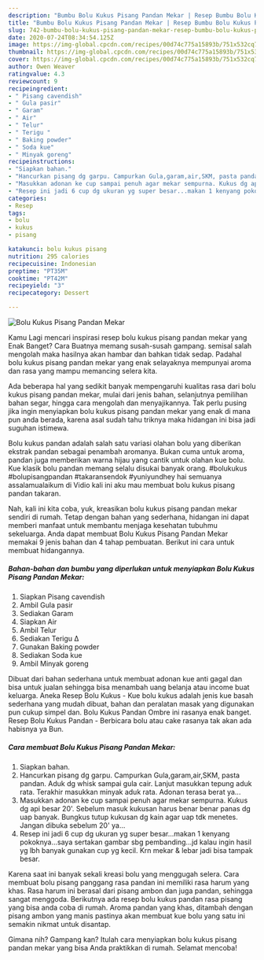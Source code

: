 ```yaml
---
description: "Bumbu Bolu Kukus Pisang Pandan Mekar | Resep Bumbu Bolu Kukus Pisang Pandan Mekar Yang Lezat"
title: "Bumbu Bolu Kukus Pisang Pandan Mekar | Resep Bumbu Bolu Kukus Pisang Pandan Mekar Yang Lezat"
slug: 742-bumbu-bolu-kukus-pisang-pandan-mekar-resep-bumbu-bolu-kukus-pisang-pandan-mekar-yang-lezat
date: 2020-07-24T08:34:54.125Z
image: https://img-global.cpcdn.com/recipes/00d74c775a15893b/751x532cq70/bolu-kukus-pisang-pandan-mekar-foto-resep-utama.jpg
thumbnail: https://img-global.cpcdn.com/recipes/00d74c775a15893b/751x532cq70/bolu-kukus-pisang-pandan-mekar-foto-resep-utama.jpg
cover: https://img-global.cpcdn.com/recipes/00d74c775a15893b/751x532cq70/bolu-kukus-pisang-pandan-mekar-foto-resep-utama.jpg
author: Owen Weaver
ratingvalue: 4.3
reviewcount: 9
recipeingredient:
- " Pisang cavendish"
- " Gula pasir"
- " Garam"
- " Air"
- " Telur"
- " Terigu "
- " Baking powder"
- " Soda kue"
- " Minyak goreng"
recipeinstructions:
- "Siapkan bahan."
- "Hancurkan pisang dg garpu. Campurkan Gula,garam,air,SKM, pasta pandan. Aduk dg whisk sampai gula cair. Lanjut masukkan tepung aduk rata. Terakhir masukkan minyak aduk rata. Adonan terasa berat ya..."
- "Masukkan adonan ke cup sampai penuh agar mekar sempurna. Kukus dg api besar 20&#39;. Sebelum masuk kukusan harus benar benar panas dg uap banyak. Bungkus tutup kukusan dg kain agar uap tdk menetes. Jangan dibuka sebelum 20&#39; ya..."
- "Resep ini jadi 6 cup dg ukuran yg super besar...makan 1 kenyang pokoknya...saya sertakan gambar sbg pembanding...jd kalau ingin hasil yg lbh banyak gunakan cup yg kecil. Krn mekar &amp; lebar jadi bisa tampak besar."
categories:
- Resep
tags:
- bolu
- kukus
- pisang

katakunci: bolu kukus pisang 
nutrition: 295 calories
recipecuisine: Indonesian
preptime: "PT35M"
cooktime: "PT42M"
recipeyield: "3"
recipecategory: Dessert

---
```



![Bolu Kukus Pisang Pandan Mekar](https://img-global.cpcdn.com/recipes/00d74c775a15893b/751x532cq70/bolu-kukus-pisang-pandan-mekar-foto-resep-utama.jpg)

Kamu Lagi mencari inspirasi resep bolu kukus pisang pandan mekar yang Enak Banget? Cara Buatnya memang susah-susah gampang. semisal salah mengolah maka hasilnya akan hambar dan bahkan tidak sedap. Padahal bolu kukus pisang pandan mekar yang enak selayaknya mempunyai aroma dan rasa yang mampu memancing selera kita.

Ada beberapa hal yang sedikit banyak mempengaruhi kualitas rasa dari bolu kukus pisang pandan mekar, mulai dari jenis bahan, selanjutnya pemilihan bahan segar, hingga cara mengolah dan menyajikannya. Tak perlu pusing jika ingin menyiapkan bolu kukus pisang pandan mekar yang enak di mana pun anda berada, karena asal sudah tahu triknya maka hidangan ini bisa jadi suguhan istimewa.

Bolu kukus pandan adalah salah satu variasi olahan bolu yang diberikan ekstrak pandan sebagai penambah aromanya. Bukan cuma untuk aroma, pandan juga memberikan warna hijau yang cantik untuk olahan kue bolu. Kue klasik bolu pandan memang selalu disukai banyak orang. #bolukukus #bolupisangpandan #takaransendok #yuniyundhey hai semuanya assalamualaikum di Vidio kali ini aku mau membuat bolu kukus pisang pandan takaran.


Nah, kali ini kita coba, yuk, kreasikan bolu kukus pisang pandan mekar sendiri di rumah. Tetap dengan bahan yang sederhana, hidangan ini dapat memberi manfaat untuk membantu menjaga kesehatan tubuhmu sekeluarga. Anda dapat membuat Bolu Kukus Pisang Pandan Mekar memakai 9 jenis bahan dan 4 tahap pembuatan. Berikut ini cara untuk membuat hidangannya.

<!--inarticleads1-->

##### Bahan-bahan dan bumbu yang diperlukan untuk menyiapkan Bolu Kukus Pisang Pandan Mekar:

1. Siapkan  Pisang cavendish
1. Ambil  Gula pasir
1. Sediakan  Garam
1. Siapkan  Air
1. Ambil  Telur
1. Sediakan  Terigu ∆
1. Gunakan  Baking powder
1. Sediakan  Soda kue
1. Ambil  Minyak goreng


Dibuat dari bahan sederhana untuk membuat adonan kue anti gagal dan bisa untuk jualan sehingga bisa menambah uang belanja atau income buat keluarga. Aneka Resep Bolu Kukus - Kue bolu kukus adalah jenis kue basah sederhana yang mudah dibuat, bahan dan peralatan masak yang digunakan pun cukup simpel dan. Bolu Kukus Pandan Ombre ini rasanya enak banget. Resep Bolu Kukus Pandan - Berbicara bolu atau cake rasanya tak akan ada habisnya ya Bun. 

<!--inarticleads2-->

##### Cara membuat Bolu Kukus Pisang Pandan Mekar:

1. Siapkan bahan.
1. Hancurkan pisang dg garpu. Campurkan Gula,garam,air,SKM, pasta pandan. Aduk dg whisk sampai gula cair. Lanjut masukkan tepung aduk rata. Terakhir masukkan minyak aduk rata. Adonan terasa berat ya...
1. Masukkan adonan ke cup sampai penuh agar mekar sempurna. Kukus dg api besar 20&#39;. Sebelum masuk kukusan harus benar benar panas dg uap banyak. Bungkus tutup kukusan dg kain agar uap tdk menetes. Jangan dibuka sebelum 20&#39; ya...
1. Resep ini jadi 6 cup dg ukuran yg super besar...makan 1 kenyang pokoknya...saya sertakan gambar sbg pembanding...jd kalau ingin hasil yg lbh banyak gunakan cup yg kecil. Krn mekar &amp; lebar jadi bisa tampak besar.


Karena saat ini banyak sekali kreasi bolu yang menggugah selera. Cara membuat bolu pisang panggang rasa pandan ini memiliki rasa harum yang khas. Rasa harum ini berasal dari pisang ambon dan juga pandan, sehingga sangat menggoda. Berikutnya ada resep bolu kukus pandan rasa pisang yang bisa anda coba di rumah. Aroma pandan yang khas, ditambah dengan pisang ambon yang manis pastinya akan membuat kue bolu yang satu ini semakin nikmat untuk disantap. 

Gimana nih? Gampang kan? Itulah cara menyiapkan bolu kukus pisang pandan mekar yang bisa Anda praktikkan di rumah. Selamat mencoba!
